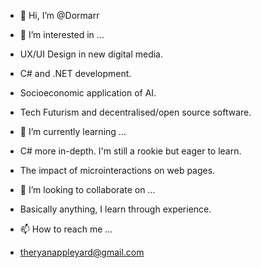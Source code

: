 - 👋 Hi, I’m @Dormarr
  
- 👀 I’m interested in ...
- UX/UI Design in new digital media.
- C# and .NET development.
- Socioeconomic application of AI.
- Tech Futurism and decentralised/open source software.

- 🌱 I’m currently learning ...
- C# more in-depth. I'm still a rookie but eager to learn.
- The impact of microinteractions on web pages.

- 💞️ I’m looking to collaborate on ...
- Basically anything, I learn through experience.
  
- 📫 How to reach me ...
- theryanappleyard@gmail.com

<!---
Dormarr/Dormarr is a ✨ special ✨ repository because its `README.md` (this file) appears on your GitHub profile.
You can click the Preview link to take a look at your changes.
--->
